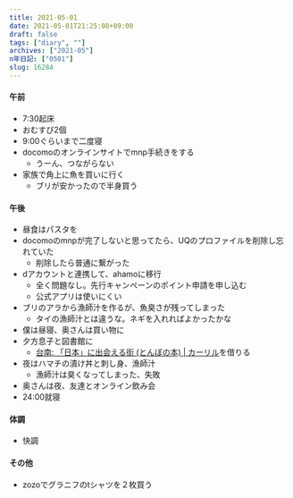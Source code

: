 ```yaml
---
title: 2021-05-01
date: 2021-05-01T21:25:08+09:00
draft: false
tags: ["diary", ""]
archives: ["2021-05"]
n年日記: ["0501"]
slug: 16284
---
```

#### 午前
- 7:30起床
- おむすび2個
- 9:00ぐらいまで二度寝
- docomoのオンラインサイトでmnp手続きをする
  - うーん、つながらない
- 家族で角上に魚を買いに行く
  - ブリが安かったので半身買う
#### 午後
- 昼食はパスタを
- docomoのmnpが完了しないと思ってたら、UQのプロファイルを削除し忘れていた
  - 削除したら普通に繋がった
- dアカウントと連携して、ahamoに移行
  - 全く問題なし。先行キャンペーンのポイント申請を申し込む
  - 公式アプリは使いにくい
- ブリのアラから漁師汁を作るが、魚臭さが残ってしまった
  - タイの漁師汁とは違うな。ネギを入れればよかったかな
- 僕は昼寝、奥さんは買い物に
- 夕方息子と図書館に
  - [台南: 「日本」に出会える街 (とんぼの本) | カーリル](https://calil.jp/book/4106022710)を借りる
- 夜はハマチの漬け丼と刺し身、漁師汁
  - 漁師汁は臭くなってしまった、失敗
- 奥さんは夜、友達とオンライン飲み会
- 24:00就寝
#### 体調
- 快調
#### その他
- zozoでグラニフのtシャツを２枚買う